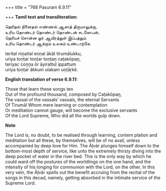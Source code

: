 +++
title = "768 Pasuram 6.9.11"

+++
**Tamil text and transliteration:**

தெரிதல் நினைதல் எண்ணல் ஆகாத் திருமாலுக்கு,  
உரிய தொண்டர் தொண்டர் தொண்டன் சடகோபன்,  
தெரியச் சொன்ன ஓர் ஆயிரத்துள் இப்பத்தும்  
உரிய தொண்டர் ஆக்கும் உலகம் உண்டாற்கே.

terital niṉaital eṇṇal ākāt tirumālukku,  
uriya toṇṭar toṇṭar toṇṭaṉ caṭakōpaṉ,  
teriyac coṉṉa ōr āyirattuḷ ippattum  
uriya toṇṭar ākkum ulakam uṇṭāṟkē.

**English translation of verse 6.9.11:**

Those that learn these songs ten  
Out of the profound thousand, composed by Caṭakōpaṉ,  
The vassal of the vassals’ vassals, the eternal Servants  
Of Tirumāl Whom mere learning or contemplation  
Or meditation cannot gauge, will become the exclusive servants  
Of the Lord Supreme, Who did all the worlds gulp down.

**Note**

The Lord is, no doubt, to be realised through learning, contem plation and meditation but all these, by themselves, will be of no avail, unless accompanied by deep love for Him. The Āḻvār plunges himself down to the bottom-most depth of service, like unto the extremely thirsty diving into the deep pocket of water in the river bed. This is the only way by which he could ward off the postures of the worldlings on the one hand, and the intensity of his longing for communion with the Lord, on the other. In this very vein, the Āḻvār spells out the benefit accruing from the recital of the songs in this decad, namely, getting absorbed in the intimate service of the Supreme Lord.


